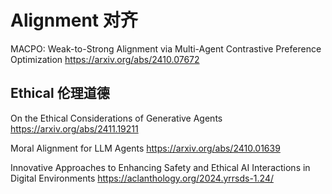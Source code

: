 # Alignment 对齐
MACPO: Weak-to-Strong Alignment via Multi-Agent Contrastive Preference Optimization
https://arxiv.org/abs/2410.07672

## Ethical 伦理道德
On the Ethical Considerations of Generative Agents
https://arxiv.org/abs/2411.19211

Moral Alignment for LLM Agents
https://arxiv.org/abs/2410.01639

Innovative Approaches to Enhancing Safety and Ethical AI Interactions in Digital Environments
https://aclanthology.org/2024.yrrsds-1.24/
